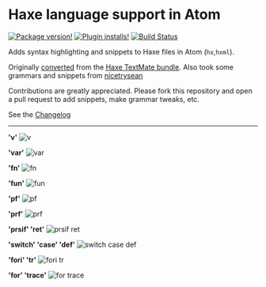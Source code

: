 # Haxe language support in Atom

[![Package version!](https://img.shields.io/apm/v/language-haxe.svg?style=flat-square)](https://atom.io/packages/language-haxe) [![Plugin installs!](https://img.shields.io/apm/dm/language-haxe.svg?style=flat-square)](https://atom.io/packages/language-haxe) [![Build Status](https://travis-ci.org/tong/language-haxe.svg?branch=master)](https://travis-ci.org/tong/language-haxe)

Adds syntax highlighting and snippets to Haxe files in Atom (`hx`,`hxml`).

Originally [converted](http://atom.io/docs/latest/converting-a-text-mate-bundle)
from the [Haxe TextMate bundle](https://github.com/jdonaldson/HaXe.tmbundle).
Also took some grammars and snippets from [nicetrysean](https://github.com/nicetrysean/atom-haxe)

Contributions are greatly appreciated. Please fork this repository and open a
pull request to add snippets, make grammar tweaks, etc.

See the [Changelog](https://github.com/theRemix/language-haxe/blob/master/CHANGELOG.md)

***

**'v'**
![v](http://i.imgur.com/J3ytuSc.gif)

**'var'**
![var](http://i.imgur.com/c7oiRUj.gif)

**'fn'**
![fn](http://i.imgur.com/9sSup2a.gif)

**'fun'**
![fun](http://i.imgur.com/F8GOyD5.gif)

**'pf'**
![pf](http://i.imgur.com/JTlbPa9.gif)

**'prf'**
![prf](http://i.imgur.com/2ytFnNt.gif)

**'prsif' 'ret'**
![prsif ret](http://i.imgur.com/EpRCRCG.gif)

**'switch' 'case' 'def'**
![switch case def](http://i.imgur.com/5oFnPTg.gif)

**'fori' 'tr'**
![fori tr](http://i.imgur.com/jD1IQtt.gif)

**'for' 'trace'**
![for trace](http://i.imgur.com/HocLlST.gif)
